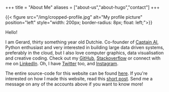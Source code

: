 +++
title = "About Me"
aliases = ["about-us","about-hugo","contact"]
+++

{{< figure src="/img/cropped-profile.jpg" alt="My profile picture" position="left" style="width: 200px; border-radius: 8px; float: left;">}}

Hello! 

I am Gerard, thirty something year old Dutchie. Co-founder of [Captain AI](https://captainai.com), Python enthusiast and very interested in building large data driven systems, preferably in the cloud, but I also love computer graphics, data visualisation and creative coding. Check out my [GitHub](https://github.com/gerardsimons), [Stackoverflow](https://stackoverflow.com/users/916382/gerard) or connect with me on [LinkedIn](https://www.linkedin.com/in/gerardsimons/). Oh, I have [Twitter](https://twitter.com/GerardSimons) too, and [Instagram](https://www.instagram.com/sjrasimons/).

The entire source-code for this website can be found [here](https://github.com/gerardsimons/personal-website). If you're interested on how I made this website, read this [short post](https://gerard.run/posts/my-first-post/). Send me a message on any of the accounts above if you want to know more!